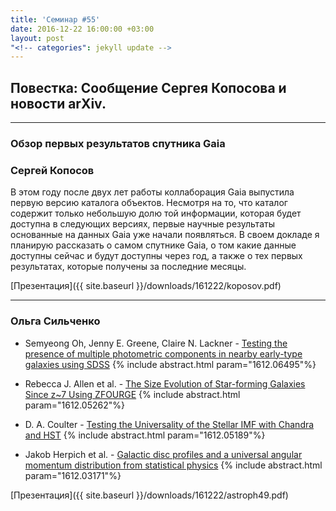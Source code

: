 ```yaml
---
title: 'Семинар #55'
date: 2016-12-22 16:00:00 +03:00
layout: post
"<!-- categories": jekyll update -->
---
```


## Повестка: Сообщение Сергея Копосова и новости arXiv.

***

### Обзор первых результатов спутника Gaia

### **Сергей Копосов**

В этом году после двух лет работы коллаборация Gaia выпустила первую
версию каталога объектов. Несмотря на то, что каталог содержит только
небольшую долю той информации, которая будет доступна в следующих
версиях, первые научные результаты основанные на данных Gaia уже
начали появляться. В своем докладе я планирую рассказать о самом
спутнике Gaia, о том какие данные доступны сейчас и будут доступны
через год, а также о тех первых результатах, которые получены за
последние месяцы.

[Презентация]({{ site.baseurl  }}/downloads/161222/koposov.pdf)

***

### Ольга Сильченко

- Semyeong Oh, Jenny E. Greene, Claire N. Lackner - [Testing the presence of multiple photometric components in nearby early-type galaxies using SDSS](https://arxiv.org/abs/1612.06495)
{% include abstract.html param="1612.06495"%}

- Rebecca J. Allen et al. - [The Size Evolution of Star-forming Galaxies Since z~7 Using ZFOURGE](https://arxiv.org/abs/1612.05262)
{% include abstract.html param="1612.05262"%}

- D. A. Coulter - [Testing the Universality of the Stellar IMF with Chandra and HST](https://arxiv.org/abs/1612.05189)
{% include abstract.html param="1612.05189"%}

- Jakob Herpich et al. - [Galactic disc profiles and a universal angular momentum distribution from statistical physics](https://arxiv.org/abs/1612.03171)
{% include abstract.html param="1612.03171"%}

[Презентация]({{ site.baseurl  }}/downloads/161222/astroph49.pdf)




